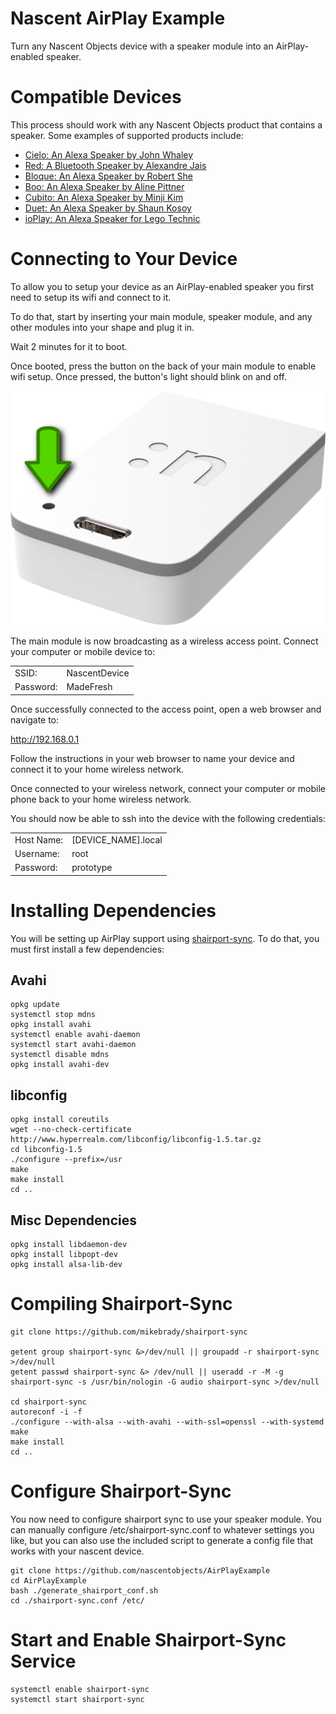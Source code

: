 # Nascent AirPlay Example

Turn any Nascent Objects device with a speaker module into an AirPlay-enabled speaker.

# Compatible Devices

This process should work with any Nascent Objects product that contains a speaker.  Some examples of supported products include:
 - [Cielo: An Alexa Speaker by John Whaley](http://shopnascent.myshopify.com/products/cielo-by-john-whaley)
 - [Red: A Bluetooth Speaker by Alexandre Jais](http://www.nascentobjects.com/red)
 - [Bloque: An Alexa Speaker by Robert She](http://shopnascent.myshopify.com/products/chalk-by-robert-she)
 - [Boo: An Alexa Speaker by Aline Pittner](http://shopnascent.myshopify.com/products/boo)
 - [Cubito: An Alexa Speaker by Minji Kim](http://shopnascent.myshopify.com/products/cubito)
 - [Duet: An Alexa Speaker by Shaun Kosoy](http://shopnascent.myshopify.com/products/duet)
 - [ioPlay: An Alexa Speaker for Lego Technic](http://shopnascent.myshopify.com/products/ioplay-by-antonio-borja)


# Connecting to Your Device

To allow you to setup your device as an AirPlay-enabled speaker you first need to setup its wifi and connect to it.

To do that, start by inserting your main module, speaker module, and any other modules into your shape and plug it in.

Wait 2 minutes for it to boot.

Once booted, press the button on the back of your main module to enable wifi setup.  Once pressed, the button's light should blink on and off.

![Connect Image](https://github.com/nascentobjects/AirPlayExample/raw/master/main_button_push.png)

The main module is now broadcasting as a wireless access point.  Connect your computer or mobile device to:

<table>
<tr><td>SSID:</td><td>NascentDevice</td></tr>
<tr><td>Password:</td><td>MadeFresh</td></tr>
</table>

Once successfully connected to the access point, open a web browser and navigate to:

http://192.168.0.1

Follow the instructions in your web browser to name your device and connect it to your home wireless network.

Once connected to your wireless network, connect your computer or mobile phone back to your home wireless network.

You should now be able to ssh into the device with the following credentials:

<table>
<tr><td>Host Name:</td><td>[DEVICE_NAME].local</td></tr>
<tr><td>Username:</td><td>root</td></tr>
<tr><td>Password:</td><td>prototype</td></tr>
</table>


# Installing Dependencies

You will be setting up AirPlay support using [shairport-sync](https://github.com/mikebrady/shairport-sync).  To do that, you must first install a few dependencies:

## Avahi
```
opkg update
systemctl stop mdns
opkg install avahi
systemctl enable avahi-daemon
systemctl start avahi-daemon
systemctl disable mdns
opkg install avahi-dev
```

## libconfig
```
opkg install coreutils
wget --no-check-certificate http://www.hyperrealm.com/libconfig/libconfig-1.5.tar.gz
cd libconfig-1.5
./configure --prefix=/usr
make
make install
cd ..
```
## Misc Dependencies
```
opkg install libdaemon-dev
opkg install libpopt-dev
opkg install alsa-lib-dev
```

# Compiling Shairport-Sync
```
git clone https://github.com/mikebrady/shairport-sync

getent group shairport-sync &>/dev/null || groupadd -r shairport-sync >/dev/null
getent passwd shairport-sync &> /dev/null || useradd -r -M -g shairport-sync -s /usr/bin/nologin -G audio shairport-sync >/dev/null

cd shairport-sync
autoreconf -i -f
./configure --with-alsa --with-avahi --with-ssl=openssl --with-systemd
make
make install
cd ..
```

# Configure Shairport-Sync
You now need to configure shairport sync to use your speaker module.  You can manually configure /etc/shairport-sync.conf to whatever settings you like, but you can also use the included script to generate a config file that works with your nascent device.

```
git clone https://github.com/nascentobjects/AirPlayExample
cd AirPlayExample
bash ./generate_shairport_conf.sh
cd ./shairport-sync.conf /etc/
```

# Start and Enable Shairport-Sync Service
```
systemctl enable shairport-sync
systemctl start shairport-sync
```



